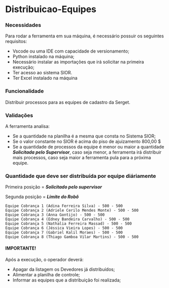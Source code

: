 # Distribuicao-Equipes

### **Necessidades**

Para rodar a ferramenta em sua máquina, é necessário possuir os seguintes requisitos:

- Vscode ou uma IDE com capacidade de versionamento;
- Python instalado na máquina;
- Necessário instalar as importações que irá solicitar na primeira execução;
- Ter acesso ao sistema SIOR.
- Ter Excel instalado na máquina

### **Funcionalidade**

Distribuir processos para as equipes de cadastro da Serget.

### **Validações**

A ferramenta analisa:

- Se a quantidade na planilha é a mesma que consta no Sistema SIOR;
- Se o valor constante no SIOR é acima do piso de ajuizamento 800,00 $
- Se a quantidade de processos da equipe é menor ou maior a quantidade **_Solicitada pelo Supervisor_**, 
caso seja menor, a ferramenta irá distribuir mais processos, caso seja maior a ferramenta pula para a 
próxima equipe.

###  Quantidade que deve ser distribuída por equipe diáriamente
Primeira posição = **_Solicitado pelo supervisor_**

Segunda posição = **_Limite do Robô_**

```
Equipe Cobrança 1 (Adina Ferreira Silva) - 500 - 500
Equipe Cobrança 2 (Adriele Cerilo Mendes Monte) - 500 - 500
Equipe Cobrança 3 (Anna Gontijo) - 500 - 500
Equipe Cobrança 4 (Edney Bandeira Carvalho) - 500 - 500
Equipe Cobrança 5 (Nathalia Ferreira Massad) - 500 - 500
Equipe Cobrança 6 (Jéssica Vieira Lopes) - 500 - 500
Equipe Cobrança 7 (Gabriel Kalil Moraes) - 500 - 500
Equipe Cobrança 8 (Thiago Gamboa Vilar Martins) - 500 - 500
```

#### **IMPORTANTE**!
Após a execução, o operador deverá: 
- Apagar da listagem os Devedores já distribuídos;
- Alimentar a planilha de controle;
- Informar as equipes que a distribuição foi realizada;
